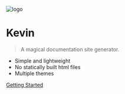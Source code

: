 ![logo](http://q1.qlogo.cn/g?b=qq&s=100&nk=1214881563)

# Kevin

> A magical documentation site generator.

- Simple and lightweight
- No statically built html files
- Multiple themes

[Getting Started](#Tips-Collection)